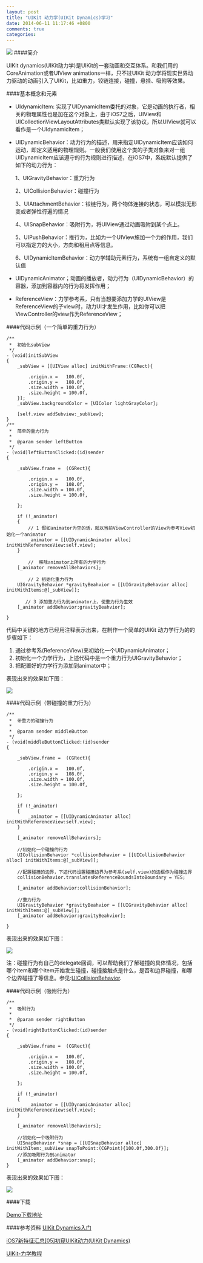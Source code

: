 ```yaml
---
layout: post
title: "UIKit 动力学(UIKit Dynamics)学习"
date: 2014-06-11 11:17:46 +0800
comments: true
categories: 
---
```


![](/images/4908ab0eae4b946b9066eafd11f8030580c2c4f79dfd.png)
####简介

UIKit dynamics(UIKit动力学)是UIKit的一套动画和交互体系。和我们用的CoreAnimation或者UIView animations一样，只不过UIKit 动力学将现实世界动力驱动的动画引入了UIKit，比如重力，铰链连接，碰撞，悬挂、吸附等效果。

####基本概念和元素

* UIdynamicItem: 实现了UIDynamicItem委托的对象，它是动画的执行者，相关的物理属性也是加在这个对象上，由于iOS7之后，UIView和UICollectionViewLayoutAttributes类默认实现了该协议，所以UIView就可以看作是一个UIdynamicItem；

* UIDynamicBehavior：动力行为的描述，用来指定UIDynamicItem应该如何运动，即定义适用的物理规则。一般我们使用这个类的子类对象来对一组UIDynamicItem应该遵守的行为规则进行描述，在iOS7中，系统默认提供了如下的动力行为：

	1、UIGravityBehavior：重力行为
	
	2、UICollisionBehavior：碰撞行为
	
	3、UIAttachmentBehavior：铰链行为，两个物体连接的状态，可以模拟无形变或者弹性行遍的情况
	
	4、UISnapBehavior：吸附行为，将UIView通过动画吸附到某个点上。
	
	5、UIPushBehavior：推行为，比如为一个UIView施加一个力的作用，我们可以指定力的大小，方向和租用点等信息。
	
	6、UIDynamicItemBehavior：动力学辅助元素行为，系统有一组自定义的默认值

* UIDynamicAnimator；动画的播放者，动力行为（UIDynamicBehavior）的容器，添加到容器内的行为将发挥作用；

* ReferenceView：力学参考系，只有当想要添加力学的UIView是ReferenceView的子view时，动力UI才发生作用，比如你可以把ViewController的view作为ReferenceView；

####代码示例（一个简单的重力行为）

```objc
/**
 *  初始化subView
 */
- (void)initSubView
{
    _subView = [[UIView alloc] initWithFrame:(CGRect){
        
        .origin.x =   100.0f,
        .origin.y =   108.0f,
        .size.width = 100.0f,
        .size.height = 100.0f, 
    }];
    _subView.backgroundColor = [UIColor lightGrayColor];
   
    [self.view addSubview:_subView];
}
/**
 *  简单的重力行为
 *
 *  @param sender leftButton
 */
- (void)leftButtonClicked:(id)sender
{
    
    _subView.frame =  (CGRect){
        
        .origin.x =   100.0f,
        .origin.y =   108.0f,
        .size.width = 100.0f,
        .size.height = 100.0f,
        
    };

    if (!_animator)
    {
        // 1 假如animator为空的话，就以当前ViewController的View为参考View初始化一个animator
        _animator = [[UIDynamicAnimator alloc] initWithReferenceView:self.view];
    }
    
        //  移除animator上所有的力学行为
    [_animator removeAllBehaviors];

        // 2 初始化重力行为
    UIGravityBehavior *gravityBeahvior = [[UIGravityBehavior alloc] initWithItems:@[_subView]];
    
       // 3 添加重力行为到animator上，使重力行为生效
    [_animator addBehavior:gravityBeahvior];

}
```

代码中关键的地方已经用注释表示出来，在制作一个简单的UIKit 动力学行为的的步骤如下：

1. 通过参考系(ReferenceView)来初始化一个UIDynamicAnimator；
2. 初始化一个力学行为，上述代码中是一个重力行为UIGravityBehavior；
3. 把配置好的力学行为添加到animator中；

表现出来的效果如下图：

![](/images/201406111150gravity.gif)

####代码示例（带碰撞的重力行为）

```objc
/**
 *  带重力的碰撞行为
 *
 *  @param sender middleButton
 */
- (void)middleButtonClicked:(id)sender
{
    
    _subView.frame =  (CGRect){
        
        .origin.x =   100.0f,
        .origin.y =   108.0f,
        .size.width = 100.0f,
        .size.height = 100.0f,
        
    };
    
    if (!_animator)
    {
        _animator = [[UIDynamicAnimator alloc] initWithReferenceView:self.view];
    }
    
    [_animator removeAllBehaviors];

    //初始化一个碰撞的行为
    UICollisionBehavior *collisionBehavior = [[UICollisionBehavior alloc] initWithItems:@[_subView]];
    
    //配置碰撞的边界，下述代码设置碰撞边界为参考系(self.view)的边框作为碰撞边界
    collisionBehavior.translatesReferenceBoundsIntoBoundary = YES;
    
    [_animator addBehavior:collisionBehavior];
    
    //重力行为
    UIGravityBehavior *gravityBeahvior = [[UIGravityBehavior alloc] initWithItems:@[_subView]];
    [_animator addBehavior:gravityBeahvior];
    
}
```
表现出来的效果如下图：

![](/images/201406111150gravityCollision.gif)

注：碰撞行为有自己的delegate回调，可以帮助我们了解碰撞的具体情况，包括哪个item和哪个item开始发生碰撞，碰撞接触点是什么，是否和边界碰撞，和哪个边界碰撞了等信息。参见:[UICollisionBehavior](https://developer.apple.com/library/ios/documentation/UIKit/Reference/UICollisionBehaviorDelegate_Protocol/Reference/Reference.html).

####代码示例（吸附行为）

```objc
/**
 *  吸附行为
 *
 *  @param sender rightButton
 */
- (void)rightButtonClicked:(id)sender
{
    
    _subView.frame =  (CGRect){
        
        .origin.x =   100.0f,
        .origin.y =   108.0f,
        .size.width = 100.0f,
        .size.height = 100.0f,
        
    };
    
    if (!_animator)
    {
        _animator = [[UIDynamicAnimator alloc] initWithReferenceView:self.view];
    }
    
    [_animator removeAllBehaviors];
    
    //初始化一个吸附行为
    UISnapBehavior *snap = [[UISnapBehavior alloc] initWithItem:_subView snapToPoint:(CGPoint){100.0f,300.0f}];
    //添加吸附行为到animator
    [_animator addBehavior:snap];
}
```
表现出来的效果如下图：

![](/images/201406111151snap.gif)

####下载

[Demo下载地址](https://github.com/alex1212112/DynamicsDemo)

####参考资料
[UIKit Dynamics入门](http://onevcat.com/2013/06/uikit-dynamics-started/)

[iOS7新特征汇总[05]初窥UIKit动力(UIKit Dynamics)](http://beyondvincent.com/blog/2013/06/16/88/)

[UIKit-力学教程](http://www.raywenderlich.com/zh-hans/52617/uikit-%E5%8A%9B%E5%AD%A6%E6%95%99%E7%A8%8B)


